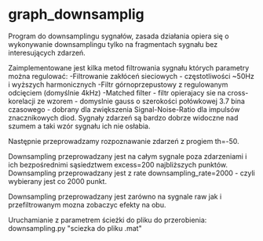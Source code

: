 # graph_downsamplig

Program do downsamplingu sygnałów, zasada działania opiera się o wykonywanie downsamplingu tylko na fragmentach sygnału bez interesujących zdarzeń.

Zaimplementowane jest kilka metod filtrowania sygnału których parametry można regulować:
-Filtrowanie zakłóceń sieciowych - częstotliwości ~50Hz i wyższych harmonicznych
-Filtr górnoprzepustowy z regulowanym odcięciem (domyślnie 4kHz)
-Matched filter - filtr opierajacy sie na cross-korelacji ze wzorem - domyslnie gauss o szerokości połówkowej 3.7 bina czasowego - 
dobrany dla zwiększenia Signal-Noise-Ratio dla impulsów znacznikowych diod. Sygnały zdarzeń są bardzo dobrze widoczne nad szumem a taki wzór sygnału ich nie osłabia.

Następnie przeprowadzamy rozpoznawanie zdarzeń z progiem th=-50.

Downsampling przeprowadzany jest na całym sygnale poza zdarzeniami i ich bezpośrednimi sąsiedztwem excess=200 najbliższych punktów.
Downsampling przeprowadzany jest z rate downsampling_rate=2000 - czyli wybierany jest co 2000 punkt.

Downsampling przeprowadzany jest zarówno na sygnale raw jak i przefiltrowanym mozna zobaczyc efekty na obu.

Uruchamianie z parametrem ścieżki do pliku do przerobienia:
downsampling.py "sciezka do pliku .mat"

